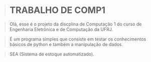 ># **TRABALHO DE COMP1**

>Olá, esse é o projeto da discplina de Computação 1 do curso de Engenharia Eletrônica e de Computação da UFRJ.

>É um programa simples que consiste em testar os conhecimentos básicos de python e também a manipulação de dados.

> SEA (Sistema de estoque automatizado).